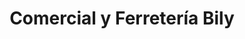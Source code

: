 ---
title: "Comercial y Ferretería Bily"
url: /comayagua/comercial-y-ferreteria-bily/
shop: hardware
---